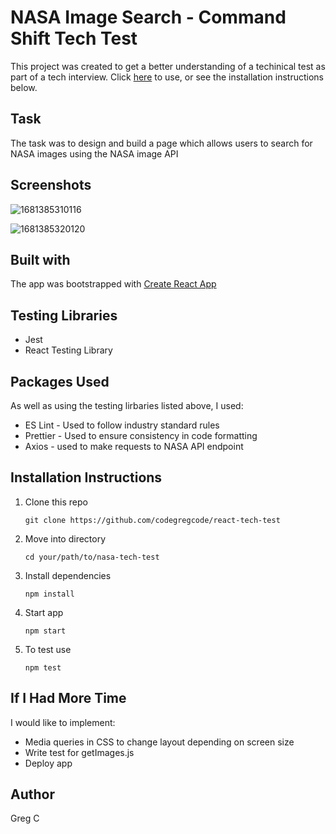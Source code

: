 # NASA Image Search - Command Shift Tech Test

This project was created to get a better understanding of a techinical test as part of a tech interview. Click [here](nasa-image-search-cgc23.netlify.app) to use, or see the installation instructions below.

## Task

The task was to design and build a page which allows users to search for NASA images using the NASA image API

## Screenshots

![1681385310116](image/README/1681385310116.png)

![1681385320120](image/README/1681385320120.png)

## Built with

The app was bootstrapped with [Create React App](https://github.com/facebook/create-react-app)

## Testing Libraries

- Jest
- React Testing Library

## Packages Used

As well as using the testing lirbaries listed above, I used:

- ES Lint - Used to follow industry standard rules
- Prettier - Used to ensure consistency in code formatting
- Axios - used to make requests to NASA API endpoint

## Installation Instructions

1. Clone this repo

   ```
   git clone https://github.com/codegregcode/react-tech-test
   ```

2. Move into directory

   ```
   cd your/path/to/nasa-tech-test
   ```

3. Install dependencies

   ```
   npm install
   ```

4. Start app

   ```
   npm start
   ```

5. To test use

   ```
   npm test
   ```

## If I Had More Time

I would like to implement:

- Media queries in CSS to change layout depending on screen size
- Write test for getImages.js
- Deploy app

## Author

Greg C
